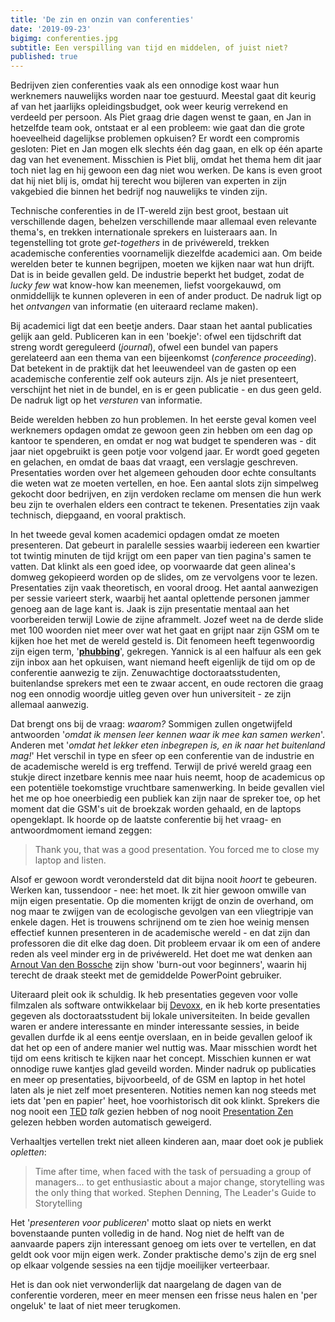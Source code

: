 ```yaml
---
title: 'De zin en onzin van conferenties'
date: '2019-09-23'
bigimg: conferenties.jpg
subtitle: Een verspilling van tijd en middelen, of juist niet?
published: true
---
```

Bedrijven zien conferenties vaak als een onnodige kost waar hun werknemers nauwelijks worden naar toe gestuurd. Meestal gaat dit keurig af van het jaarlijks opleidingsbudget, ook weer keurig verrekend en verdeeld per persoon. Als Piet graag drie dagen wenst te gaan, en Jan in hetzelfde team ook, ontstaat er al een probleem: wie gaat dan die grote hoeveelheid dagelijkse problemen opkuisen? Er wordt een compromis gesloten: Piet en Jan mogen elk slechts één dag gaan, en elk op één aparte dag van het evenement. Misschien is Piet blij, omdat het thema hem dit jaar toch niet lag en hij gewoon een dag niet wou werken. De kans is even groot dat hij niet blij is, omdat hij terecht wou bijleren van experten in zijn vakgebied die binnen het bedrijf nog nauwelijks te vinden zijn. 

Technische conferenties in de IT-wereld zijn best groot, bestaan uit verschillende dagen, behelzen verschillende maar allemaal even relevante thema's, en trekken internationale sprekers en luisteraars aan. In tegenstelling tot grote _get-togethers_ in de privéwereld, trekken academische conferenties voornamelijk diezelfde academici aan. Om beide werelden beter te kunnen begrijpen, moeten we kijken naar wat hun drijft. Dat is in beide gevallen geld. De industrie beperkt het budget, zodat de _lucky few_ wat know-how kan meenemen, liefst voorgekauwd, om onmiddellijk te kunnen opleveren in een of ander product. De nadruk ligt op het _ontvangen_ van informatie (en uiteraard reclame maken). 

Bij academici ligt dat een beetje anders. Daar staan het aantal publicaties gelijk aan geld. Publiceren kan in een 'boekje': ofwel een tijdschrift dat streng wordt gereguleerd (_journal_), ofwel een bundel van papers gerelateerd aan een thema van een bijeenkomst (_conference proceeding_). Dat betekent in de praktijk dat het leeuwendeel van de gasten op een academische conferentie zelf ook auteurs zijn. Als je niet presenteert, verschijnt het niet in de bundel, en is er geen publicatie - en dus geen geld. De nadruk ligt op het _versturen_ van informatie. 

Beide werelden hebben zo hun problemen. In het eerste geval komen veel werknemers opdagen omdat ze gewoon geen zin hebben om een dag op kantoor te spenderen, en omdat er nog wat budget te spenderen was - dit jaar niet opgebruikt is geen potje voor volgend jaar. Er wordt goed gegeten en gelachen, en omdat de baas dat vraagt, een verslagje geschreven. Presentaties worden over het algemeen gehouden door echte consultants die weten wat ze moeten vertellen, en hoe. Een aantal slots zijn simpelweg gekocht door bedrijven, en zijn verdoken reclame om mensen die hun werk beu zijn te overhalen elders een contract te tekenen. Presentaties zijn vaak technisch, diepgaand, en vooral praktisch.

In het tweede geval komen academici opdagen omdat ze moeten presenteren. Dat gebeurt in paralelle sessies waarbij iedereen een kwartier tot twintig minuten de tijd krijgt om een paper van tien pagina's samen te vatten. Dat klinkt als een goed idee, op voorwaarde dat geen alinea's domweg gekopieerd worden op de slides, om ze vervolgens voor te lezen. Presentaties zijn vaak theoretisch, en vooral droog. Het aantal aanwezigen per sessie varieert sterk, waarbij het aantal oplettende personen jammer genoeg aan de lage kant is. Jaak is zijn presentatie mentaal aan het voorbereiden terwijl Lowie de zijne aframmelt. Jozef weet na de derde slide met 100 woorden niet meer over wat het gaat en grijpt naar zijn GSM om te kijken hoe het met de wereld gesteld is. Dit fenomeen heeft tegenwoordig zijn eigen term, '**[phubbing](https://en.wikipedia.org/wiki/Phubbing)**', gekregen.  Yannick is al een halfuur als een gek zijn inbox aan het opkuisen, want niemand heeft eigenlijk de tijd om op de conferentie aanwezig te zijn. Zenuwachtige doctoraatsstudenten, buitenlandse sprekers met een te zwaar accent, en oude rectoren die graag nog een onnodig woordje uitleg geven over hun universiteit - ze zijn allemaal aanwezig. 

Dat brengt ons bij de vraag: _waarom?_ Sommigen zullen ongetwijfeld antwoorden '_omdat ik mensen leer kennen waar ik mee kan samen werken_'. Anderen met '_omdat het lekker eten inbegrepen is, en ik naar het buitenland mag!_' Het verschil in type en sfeer op een conferentie van de industrie en de academische wereld is erg treffend. Terwijl de privé wereld graag een stukje direct inzetbare kennis mee naar huis neemt, hoop de academicus op een potentiële toekomstige vruchtbare samenwerking. In beide gevallen viel het me op hoe oneerbiedig een publiek kan zijn naar de spreker toe, op het moment dat die GSM's uit de broekzak worden gehaald, en de laptops opengeklapt. Ik hoorde op de laatste conferentie bij het vraag- en antwoordmoment iemand zeggen: 

> Thank you, that was a good presentation. You forced me to close my laptop and listen. 

Alsof er gewoon wordt verondersteld dat dit bijna nooit _hoort_ te gebeuren. Werken kan, tussendoor - nee: het moet. Ik zit hier gewoon omwille van mijn eigen presentatie. Op die momenten krijgt de onzin de overhand, om nog maar te zwijgen van de ecologische gevolgen van een vliegtripje van enkele dagen. Het is trouwens schrijnend om te zien hoe weinig mensen effectief kunnen presenteren in de academische wereld - en dat zijn dan professoren die dit elke dag doen. Dit probleem ervaar ik om een of andere reden als veel minder erg in de privéwereld. Het doet me wat denken aan [Arnout Van den Bossche](https://arnoutvandenbossche.be) zijn show 'burn-out voor beginners', waarin hij terecht de draak steekt met de gemiddelde PowerPoint gebruiker. 

Uiteraard pleit ook ik schuldig. Ik heb presentaties gegeven voor volle filmzalen als software ontwikkelaar bij [Devoxx](https://devoxx.be), en ik heb korte presentaties gegeven als doctoraatsstudent bij lokale universiteiten. In beide gevallen waren er andere interessante en minder interessante sessies, in beide gevallen durfde ik al eens eentje overslaan, en in beide gevallen geloof ik dat het op een of andere manier wel nuttig was. Maar misschien wordt het tijd om eens kritisch te kijken naar het concept. Misschien kunnen er wat onnodige ruwe kantjes glad geveild worden. Minder nadruk op publicaties en meer op presentaties, bijvoorbeeld, of de GSM en laptop in het hotel laten als je niet zelf moet presenteren. Notities nemen kan nog steeds met iets dat 'pen en papier' heet, hoe voorhistorisch dit ook klinkt. Sprekers die nog nooit een [TED](https://www.ted.com/#/) _talk_ gezien hebben of nog nooit [Presentation Zen](https://www.presentationzen.com) gelezen hebben worden automatisch geweigerd. 

Verhaaltjes vertellen trekt niet alleen kinderen aan, maar doet ook je publiek _opletten_:

> Time after time, when faced with the task of persuading a group of managers... to get enthusiastic about a major change, storytelling was the only thing that worked. <span>Stephen Denning, The Leader's Guide to Storytelling</span>

Het '_presenteren voor publiceren_' motto slaat op niets en werkt bovenstaande punten volledig in de hand. Nog niet de helft van de aanvaarde papers zijn interessant genoeg om iets over te vertellen, en dat geldt ook voor mijn eigen werk. Zonder praktische demo's zijn de erg snel op elkaar volgende sessies na een tijdje moeilijker verteerbaar. 

Het is dan ook niet verwonderlijk dat naargelang de dagen van de conferentie vorderen, meer en meer mensen een frisse neus halen en 'per ongeluk' te laat of niet meer terugkomen.